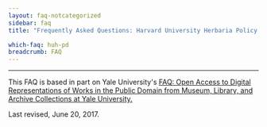 ```yaml
---
layout: faq-notcategorized
sidebar: faq
title: "Frequently Asked Questions: Harvard University Herbaria Policy on Access to Digital Reproductions of Works in the Public Domain" 

which-faq: huh-pd
breadcrumb: FAQ
---
```

<hr>
<footer>
<p>This FAQ is based in part on Yale University's <a href="http://ydc2.yale.edu/documentation/faq-open-access-digital-representations-works-public-domain-museum-library-and-archive">FAQ: Open Access to Digital Representations of Works in the Public Domain from Museum, Library, and Archive Collections at Yale University.</a></p>

<p>Last revised, June 20, 2017.</p>
</footer>
